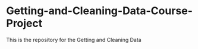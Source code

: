 # Getting-and-Cleaning-Data-Course-Project
This is the repository for the Getting and Cleaning Data
